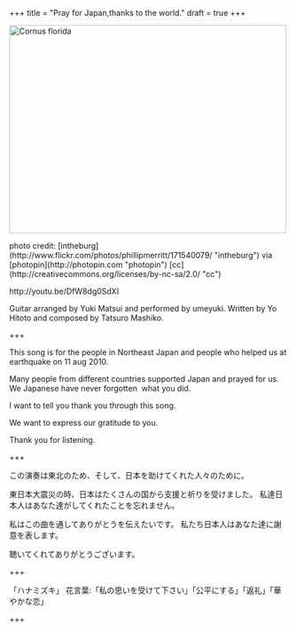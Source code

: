 +++
title =  "Pray for Japan,thanks to the world."
draft = true
+++
<p><a href="http://www.flickr.com/photos/phillipmerritt/171540079/" title="Cornus florida by intheburg, on Flickr"><img src="http://farm1.staticflickr.com/68/171540079_06423009a8.jpg" width="500" height="375" alt="Cornus florida"></a></p>

<p>photo credit: [intheburg](http://www.flickr.com/photos/phillipmerritt/171540079/ "intheburg") via [photopin](http://photopin.com "photopin") [cc](http://creativecommons.org/licenses/by-nc-sa/2.0/ "cc")</p>

<p>http://youtu.be/DfW8dg0SdXI</p>

<p>Guitar arranged by Yuki Matsui and performed by umeyuki.
Written by Yo Hitoto and composed by Tatsuro Mashiko.</p>

+++

<p>This song is for the people in Northeast Japan and people who helped us at earthquake on 11 aug 2010.</p>

<p>Many people from different countries supported Japan and prayed for us.
We Japanese have never forgotten  what you did.</p>

<p>I want to tell you thank you through this song.</p>

<p>We want to express our gratitude to you.</p>

<p>Thank you for listening.</p>

+++

<p>この演奏は東北のため、そして、日本を助けてくれた人々のために。</p>

<p>東日本大震災の時、日本はたくさんの国から支援と祈りを受けました。
私達日本人はあなた達がしてくれたことを忘れません。</p>

<p>私はこの曲を通してありがとうを伝えたいです。
私たち日本人はあなた達に謝意を表します。</p>

<p>聴いてくれてありがとうございます。</p>

+++

<p>「ハナミズキ」
花言葉:「私の思いを受けて下さい」「公平にする」「返礼」「華やかな恋」</p>

+++

